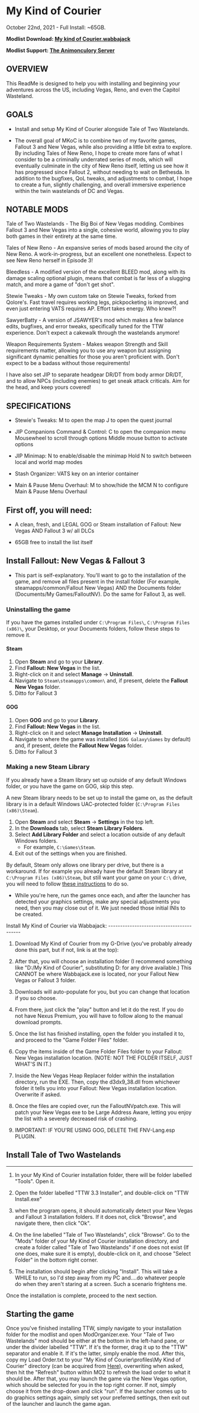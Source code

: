 # My Kind of Courier

October 22nd, 2021 - Full Install: ~65GB.

**Modlist Download: [My kind of Courier.wabbajack](https://drive.google.com/drive/folders/1lYxE8Zg5wcI5Cn6mYuMdVyhRlWGnH8iU)**

**Modlist Support: [The Animonculory Server](https://discord.gg/DffHKcszfg)**


## OVERVIEW

This ReadMe is designed to help you with installing and beginning your adventures across the US, including Vegas, Reno, and even the Capitol Wasteland.

## GOALS

-  Install and setup My Kind of Courier alongside Tale of Two Wastelands.

-  The overall goal of MKoC is to combine two of my favorite games, Fallout 3 and New Vegas, while also providing a little bit extra to explore. By including Tales of New Reno, I hope to create more fans of what I consider to be a criminally underrated series of mods, which will eventually culminate in the city of New Reno itself, letting us see how it has progressed since Fallout 2, without needing to wait on Bethesda. In addition to the bugfixes, QoL tweaks, and adjustments to combat, I hope to create a fun, slightly challenging, and overall immersive experience within the twin wastelands of DC and Vegas.  

## NOTABLE MODS

Tale of Two Wastelands - The Big Boi of New Vegas modding. Combines Fallout 3 and New Vegas into a single, cohesive world, allowing you to play both games in their entirety at the same time. 

Tales of New Reno - An expansive series of mods based around the city of New Reno. A work-in-progress, but an excellent one nonetheless. Expect to see New Reno herself in Episode 3!

Bleedless - A modified version of the excellent BLEED mod, along with its damage scaling optional plugin, means that combat is far less of a slugging match, and more a game of "don't get shot". 

Stewie Tweaks - My own custom take on Stewie Tweaks, forked from Qolore's. Fast travel requires working legs, pickpocketing is improved, and even just entering VATS requires AP. Effort takes energy. Who knew?!

SawyerBatty - A version of JSAWYER's mod which makes a few balance edits, bugfixes, and error tweaks, specifically tuned for the TTW experience. Don't expect a cakewalk through the wastelands anymore!

Weapon Requirements System - Makes weapon Strength and Skill requirements matter, allowing you to use any weapon but assigning significant dynamic penalties for those you aren't proficient with. Don't expect to be a badass without those requirements!

I have also set JIP to separate headgear DR/DT from body armor DR/DT, and to allow NPCs (including enemies) to get sneak attack criticals. Aim for the head, and keep yours covered!

## SPECIFICATIONS

- Stewie's Tweaks:
M to open the map
J to open the quest journal

- JIP Companions Command & Control:
C to open the companion menu
Mousewheel to scroll through options
Middle mouse button to activate options

- JIP Minimap:
N to enable/disable the minimap
Hold N to switch between local and world map modes

- Stash Organizer:
VATS key on an interior container

- Main & Pause Menu Overhaul:
M to show/hide the MCM
N to configure Main & Pause Menu Overhaul

## First off, you will need:

-   A clean, fresh, and LEGAL GOG or Steam installation of Fallout: New Vegas AND Fallout 3 w/ all DLCs

-   65GB free to install the list itself

## Install Fallout: New Vegas & Fallout 3

- This part is self-explanatory. You'll want to go to the installation of the game, and remove all files present in the install folder (For example, steamapps/common/Fallout New Vegas) AND the Documents folder (Documents/My Games/FalloutNV). Do the same for Fallout 3, as well.

### Uninstalling the game

If you have the games installed under `C:\Program Files\`, `C:\Program Files (x86)\`, your Desktop, or your Documents folders, follow these steps to remove it.

#### Steam

1. Open **Steam** and go to your **Library**.
2. Find **Fallout: New Vegas** in the list.
3. Right-click on it and select **Manage** -> **Uninstall**.
4. Navigate to `Steam\steamapps\common\` and, if present, delete the **Fallout New Vegas** folder.
5. Ditto for Fallout 3

#### GOG

1. Open **GOG** and go to your **Library**.
2. Find **Fallout: New Vegas** in the list.
3. Right-click on it and select **Manage Installation** -> **Uninstall**.
4. Navigate to where the game was installed (`GOG Galaxy\Games` by default) and, if present, delete the **Fallout New Vegas** folder.
5. Ditto for Fallout 3

### Making a new Steam Library

If you already have a Steam library set up outside of any default Windows folder, or you have the game on GOG, skip this step.

A new Steam library needs to be set up to install the game on, as the default library is in a default Windows UAC-protected folder (`C:\Program Files (x86)\Steam`).

1. Open **Steam** and select **Steam** -> **Settings** in the top left.
2. In the **Downloads** tab, select **Steam Library Folders**.
3. Select **Add Library Folder** and select a location outside of any default Windows folders.
   * For example, `C:\Games\Steam`.
4. Exit out of the settings when you are finished.

By default, Steam only allows one library per drive, but there is a workaround. If for example you already have the default Steam library at `C:\Program Files (x86)\Steam`, but still want your game on your `C:\` drive, you will need to follow [these instructions](https://github.com/LostDragonist/steam-library-setup-tool/wiki/Usage-Guide) to do so.

- While you're here, run the games once each, and after the launcher has detected your graphics settings, make any special adjustments you need, then you may close out of it. We just needed those initial INIs to be created.

Install My Kind of Courier via Wabbajack: 
----------------------------------------- 

1.  Download My Kind of Courier from my G-Drive (you've probably already done this part, but if not, link is at the top): 

2.  After that, you will choose an installation folder (I recommend something like "D:/My Kind of Courier", substituting D: for any drive available.) This CANNOT be where Wabbajack.exe is located, nor your Fallout New Vegas or Fallout 3 folder.

3.  Downloads will auto-populate for you, but you can change that location if you so choose. 

4.  From there, just click the "play" button and let it do the rest. If you do not have Nexus Premium, you will have to follow along to the manual download prompts.

5. Once the list has finished installing, open the folder you installed it to, and proceed to the "Game Folder Files" folder. 

6. Copy the items inside of the Game Folder Files folder to your Fallout: New Vegas installation location. (NOTE: NOT THE FOLDER ITSELF, JUST WHAT'S IN IT.)

7. Inside the New Vegas Heap Replacer folder within the installation directory, run the EXE. Then, copy the d3dx9_38.dll from whichever folder it tells you into your Fallout: New Vegas installation location. Overwrite if asked.

8. Once the files are copied over, run the FalloutNVpatch.exe. This will patch your New Vegas exe to be Large Address Aware, letting you enjoy the list with a severely decreased risk of crashing.

9. IMPORTANT: IF YOU'RE USING GOG, DELETE THE FNV-Lang.esp PLUGIN. 

## Install Tale of Two Wastelands
----------------------------------

1. In your My Kind of Courier installation folder, there will be folder labelled "Tools". Open it.

2. Open the folder labelled "TTW 3.3 Installer", and double-click on "TTW Install.exe"

3. when the program opens, it should automatically detect your New Vegas and Fallout 3 installation folders. If it does not, click "Browse", and navigate there, then click "Ok".

4. On the line labelled "Tale of Two Wastelands", click "Browse". Go to the "Mods" folder of your My Kind of Courier installation directory, and create a folder called "Tale of Two Wastelands" if one does not exist (If one does, make sure it is empty), double-click on it, and choose "Select Folder" in the bottom right corner.

5. The installation should begin after clicking "Install". This will take a WHILE to run, so I'd step away from my PC and....do whatever people do when they aren't staring at a screen. Such a scenario frightens me.

Once the installation is complete, proceed to the next section.

## Starting the game

Once you've finished installing TTW, simply navigate to your installation folder for the modlist and open ModOrganizer.exe. Your "Tale of Two Wastelands" mod should be either at the bottom in the left-hand pane, or under the divider labelled "TTW". If it's the former, drag it up to the "TTW" separator and enable it. If it's the latter, simply enable the mod. After this, copy my Load Order.txt to your "My Kind of Courier\profiles\My Kind of Courier" directory (can be acquired from [Here](https://github.com/Patchier/No-Not-Vegas/blob/main/loadorder.txt)), overwriting when asked, then hit the "Refresh" button within MO2 to refresh the load order to what it should be. After that, you may launch the game via the New Vegas option, which should be selected for you in the top right corner. If not, simply choose it from the drop-down and click "run". If the launcher comes up to do graphics settings again, simply set your preferred settings, then exit out of the launcher and launch the game agan.
